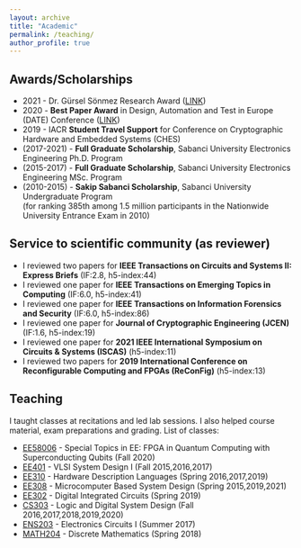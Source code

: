 ```yaml
---
layout: archive
title: "Academic"
permalink: /teaching/
author_profile: true
---
```


## Awards/Scholarships  

* 2021 - Dr. Gürsel Sönmez Research Award ([LINK](https://fens.sabanciuniv.edu/en/dr-gursel-sonmez-research-award))
* 2020 - **Best Paper Award** in Design, Automation and Test in Europe (DATE) Conference (<a href="https://past.date-conference.com/proceedings-archive/2020/html/bestpaper.html">LINK</a>)
* 2019 - IACR **Student Travel Support** for Conference on Cryptographic Hardware and Embedded Systems (CHES)
* (2017-2021) - **Full Graduate Scholarship**, Sabanci University Electronics Engineering Ph.D. Program
* (2015-2017) - **Full Graduate Scholarship**, Sabanci University Electronics Engineering MSc. Program
* (2010-2015) - **Sakip Sabanci Scholarship**, Sabanci University Undergraduate Program  
  (for ranking 385th among 1.5 million participants in the Nationwide University Entrance Exam in 2010)  

## Service to scientific community (as reviewer)  

* I reviewed two papers for **IEEE Transactions on Circuits and Systems II: Express Briefs** (IF:2.8, h5-index:44)
* I reviewed one paper for **IEEE Transactions on Emerging Topics in Computing** (IF:6.0, h5-index:41)
* I reviewed one paper for **IEEE Transactions on Information Forensics and Security** (IF:6.0, h5-index:86)
* I reviewed one paper for **Journal of Cryptographic Engineering (JCEN)** (IF:1.6, h5-index:19)
* I reviewed one paper for **2021 IEEE International Symposium on Circuits & Systems (ISCAS)** (h5-index:11)
* I reviewed two papers for **2019 International Conference on Reconfigurable Computing and FPGAs (ReConFig)** (h5-index:13)  

## Teaching  

I taught classes at recitations and led lab sessions. I also helped course material, exam preparations and grading. List of classes:
* [EE58006](https://www.sabanciuniv.edu/syllabus/courses.php?year=2020&term=01&subject=EE&code=58006&lan=eng) - Special Topics in EE: FPGA in Quantum Computing with Superconducting Qubits (Fall 2020)
* [EE401](https://www.sabanciuniv.edu/syllabus/courses.php?year=2017&term=01&subject=EE&code=401&lan=eng) - VLSI System Design I (Fall 2015,2016,2017)
* [EE310](https://www.sabanciuniv.edu/syllabus/courses.php?year=2019&term=02&subject=EE&code=310&lan=eng) - Hardware Description Languages (Spring 2016,2017,2019)
* [EE308](https://www.sabanciuniv.edu/syllabus/courses.php?year=2019&term=02&subject=EE&code=308&lan=eng) - Microcomputer Based System Design (Spring 2015,2019,2021)
* [EE302](https://www.sabanciuniv.edu/syllabus/courses.php?year=2019&term=02&subject=EE&code=302&lan=eng) - Digital Integrated Circuits (Spring 2019)
* [CS303](https://www.sabanciuniv.edu/syllabus/courses.php?year=2020&term=01&subject=CS&code=303&lan=eng) - Logic and Digital System Design (Fall 2016,2017,2018,2019,2020)
* [ENS203](https://www.sabanciuniv.edu/syllabus/courses.php?year=2020&term=01&subject=ENS&code=203&lan=eng) - Electronics Circuits I (Summer 2017)
* [MATH204](https://www.sabanciuniv.edu/syllabus/courses.php?year=2020&term=01&subject=MATH&code=204&lan=eng) - Discrete Mathematics (Spring 2018)
